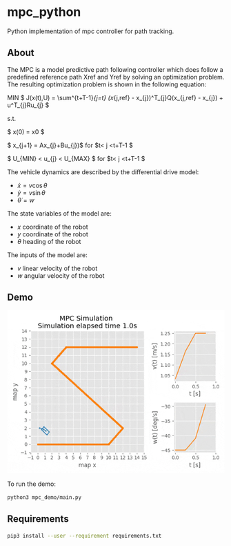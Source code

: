 # mpc_python

Python implementation of mpc controller for path tracking.

## About

The MPC is a model predictive path following controller which does follow a predefined reference path Xref and Yref by solving an optimization problem. The resulting optimization problem is shown in the following equation:

MIN $ J(x(t),U) = \sum^{t+T-1}_{j=t} (x_{j,ref} - x_{j})^T_{j}Q(x_{j,ref} - x_{j}) + u^T_{j}Ru_{j} $

s.t.

$ x(0) = x0 $

$ x_{j+1} = Ax_{j}+Bu_{j})$    for $t< j <t+T-1 $

$ U_{MIN} < u_{j} < U_{MAX} $   for $t< j <t+T-1 $

The vehicle dynamics are described by the differential drive model:

* $\dot{x} = v\cos{\theta}$ 
* $\dot{y} = v\sin{\theta}$
* $\dot{\theta} = w$

The state variables of the model are:

* $x$ coordinate of the robot
* $y$ coordinate of the robot
* $\theta$ heading of the robot

The inputs of the model are:

* $v$ linear velocity of the robot
* $w$ angular velocity of the robot

## Demo

![](img/demo.gif)

To run the demo:

```bash
python3 mpc_demo/main.py
```

## Requirements

```bash
pip3 install --user --requirement requirements.txt
```
